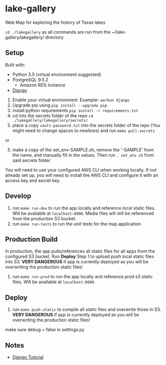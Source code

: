 # lake-gallery
Web Map for exploring the history of Texas lakes

`cd ./lakegallery` as all commands are run from the ~/lake-gallery/lakegallery/ directory

## Setup
Built with:
* Python 3.5 (virtual environment suggested)
* PostgreSQL 9.5.2
  * Amazon RDS Instance
* [Django](https://docs.djangoproject.com/en/1.11/topics/install/)


1. Enable your virtual environment. Example- `workon django`
2. Upgrade pip using `pip install --upgrade pip`
3. install python requirements `pip install -r requirements.txt`
4. cd into the secrets folder of the repo `cd ./lakegallery/lakegallery/secrets/`
5. place a copy `vault-password.txt` into the secrets folder of the repo (You might need to change spaces to newlines) and run `make pull-secrets`
  
  or

5. make a copy of the set_env-SAMPLE.sh, remove the '-SAMPLE' from the name, and manually fill in the values. Then run `. set_env.sh` from said secrets folder

You will need to use your configured AWS CLI when working locally. If not already set up, you will need to install the AWS CLI and configure it with an access key and secret key.

## Develop
1. run `make run-dev` to run the app locally and reference local static files. Will be available at `localhost:8000`. Media files will still be referenced from the production S3 bucket.
1. run `make run-tests` to run the unit tests for the map application

## Production Build
In production, the app pulls/references all static files for all apps from the configured S3 bucket. Run **Deploy** Step 1 to upload push local static files into S3. **VERY DANGEROUS** if app is currently deployed as you will be overwriting the production static files!
1. run `make run-prod` to run the app locally and reference prod s3 static files. Will be available at `localhost:8000`.

## Deploy
1. run `make push-static` to compile all static files and overwrite those in S3. **VERY DANGEROUS** if app is currently deployed as you will be overwriting the production static files!

make sure debug = false in settings.py


## Notes
* [Django Tutorial](https://docs.djangoproject.com/en/1.11/intro/)
